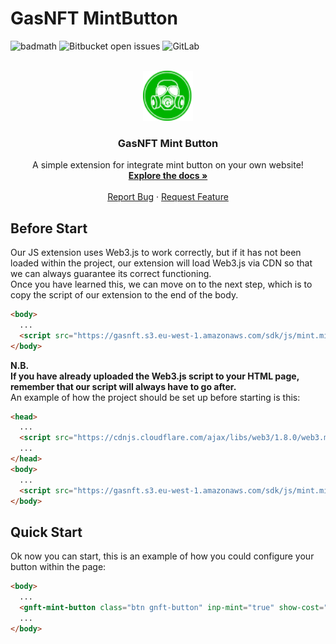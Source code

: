 # GasNFT MintButton

![badmath](https://img.shields.io/github/languages/top/lernantino/badmath)
![Bitbucket open issues](https://img.shields.io/bitbucket/issues/JJordan0C/GasNFT-MintButton?style=flat-square)
![GitLab](https://img.shields.io/gitlab/license/GasNFT-MintButton)

<!-- PROJECT LOGO -->
<br />
<div align="center">
  <a href="https://github.com/othneildrew/Best-README-Template">
    <img src="assets/img/logo-gas.png" alt="Logo" width="80" height="80">
  </a>

  <h3 align="center">GasNFT Mint Button</h3>

  <p align="center">
    A simple extension for integrate mint button on your own website!
    <br />
    <a href="https://github.com/othneildrew/Best-README-Template"><strong>Explore the docs »</strong></a>
    <br />
    <br />
    <a href="https://github.com/JJordan0C/GasNFT-MintButton/issues">Report Bug</a>
    ·
    <a href="https://github.com/JJordan0C/GasNFT-MintButton/issues">Request Feature</a>
  </p>
</div>

## Before Start
Our JS extension uses Web3.js to work correctly, but if it has not been loaded within the project, our extension will load Web3.js via CDN so that we can always guarantee its correct functioning.<br>
Once you have learned this, we can move on to the next step, which is to copy the script of our extension to the end of the body.
```html
<body>
  ...
  <script src="https://gasnft.s3.eu-west-1.amazonaws.com/sdk/js/mint.min.js" defer></script>
</body>
```
<b>N.B. <br>If you have already uploaded the Web3.js script to your HTML page, remember that our script will always have to go after.</b><br>An example of how the project should be set up before starting is this:
```html
<head>
  ...
  <script src="https://cdnjs.cloudflare.com/ajax/libs/web3/1.8.0/web3.min.js"></script>
  ...
</head>
<body>
  ...
  <script src="https://gasnft.s3.eu-west-1.amazonaws.com/sdk/js/mint.min.js" defer></script>
</body>
```

## Quick Start
Ok now you can start, this is an example of how you could configure your button within the page:

```html
<body>
  ...
  <gnft-mint-button class="btn gnft-button" inp-mint="true" show-cost="true" address="0x4Eb4f7A8F3B7646432e0E1b9bE8Fd2136C1dc6Bd" abi="JWToken"></gnft-mint-button>
  ...
</body>
```
